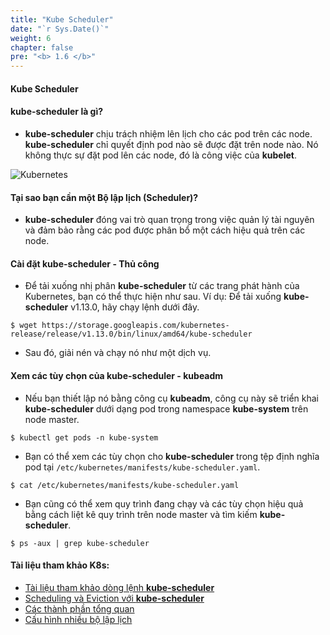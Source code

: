 ```yaml
---
title: "Kube Scheduler"
date: "`r Sys.Date()`"
weight: 6
chapter: false
pre: "<b> 1.6 </b>"
---
```


#### Kube Scheduler

#### **kube-scheduler** là gì?

- **kube-scheduler** chịu trách nhiệm lên lịch cho các pod trên các node. **kube-scheduler** chỉ quyết định pod nào sẽ được đặt trên node nào. Nó không thực sự đặt pod lên các node, đó là công việc của **kubelet**.

![Kubernetes](/images//part1/6/0006.ppm?featherlight=false&width=60pc)

#### Tại sao bạn cần một Bộ lập lịch (Scheduler)?

- **kube-scheduler** đóng vai trò quan trọng trong việc quản lý tài nguyên và đảm bảo rằng các pod được phân bổ một cách hiệu quả trên các node.

#### Cài đặt **kube-scheduler** - Thủ công

- Để tải xuống nhị phân **kube-scheduler** từ các trang phát hành của Kubernetes, bạn có thể thực hiện như sau. Ví dụ: Để tải xuống **kube-scheduler** v1.13.0, hãy chạy lệnh dưới đây.

```
$ wget https://storage.googleapis.com/kubernetes-release/release/v1.13.0/bin/linux/amd64/kube-scheduler
```

- Sau đó, giải nén và chạy nó như một dịch vụ.

#### Xem các tùy chọn của **kube-scheduler** - kubeadm

- Nếu bạn thiết lập nó bằng công cụ **kubeadm**, công cụ này sẽ triển khai **kube-scheduler** dưới dạng pod trong namespace **kube-system** trên node master.

```
$ kubectl get pods -n kube-system
```

- Bạn có thể xem các tùy chọn cho **kube-scheduler** trong tệp định nghĩa pod tại `/etc/kubernetes/manifests/kube-scheduler.yaml`.

```
$ cat /etc/kubernetes/manifests/kube-scheduler.yaml
```

- Bạn cũng có thể xem quy trình đang chạy và các tùy chọn hiệu quả bằng cách liệt kê quy trình trên node master và tìm kiếm **kube-scheduler**.

```
$ ps -aux | grep kube-scheduler
```

#### Tài liệu tham khảo K8s:

- [Tài liệu tham khảo dòng lệnh **kube-scheduler**](https://kubernetes.io/docs/reference/command-line-tools-reference/kube-scheduler/)
- [Scheduling và Eviction với **kube-scheduler**](https://kubernetes.io/docs/concepts/scheduling-eviction/kube-scheduler/)
- [Các thành phần tổng quan](https://kubernetes.io/docs/concepts/overview/components/)
- [Cấu hình nhiều bộ lập lịch](https://kubernetes.io/docs/tasks/extend-kubernetes/configure-multiple-schedulers/)
